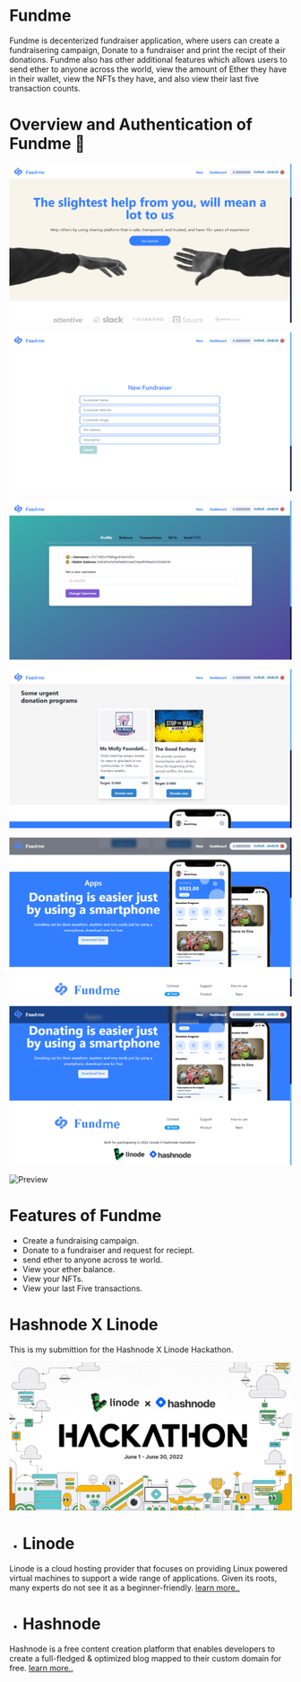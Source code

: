 # Fundme

Fundme is decenterized fundraiser application, where users can create a fundraisering campaign, Donate to a fundraiser and print the recipt of their donations. Fundme also has other additional features which allows users to send ether to anyone across the world, view the amount of Ether they have in their wallet, view the NFTs they have, and also view their last five transaction counts.

# Overview and Authentication of Fundme 🔐
![Screenshot](/assets/Screenshot1.png)

![Screenshot](/assets/Screenshot2.png)

![Screenshot](/assets/Screenshot3.png)

![Screenshot](/assets/Screenshot4.png)

![Screenshot](/assets/Screenshot5.png)

![Screenshot](/assets/Screenshot6.png)

![Preview](/assets/auth.gif)

# Features of Fundme

- Create a fundraising campaign.
- Donate to a fundraiser and request for reciept.
- send ether to anyone across te world.
- View your ether balance.
- View your NFTs.
- View your last Five transactions.

# Hashnode X Linode

This is my submittion for the Hashnode X Linode Hackathon.

![hashnode](/assets/hashnode.webp)

- # Linode 
 Linode is a cloud hosting provider that focuses on providing Linux powered virtual machines to support a wide range of applications. Given its roots, many experts do not see it as a beginner-friendly. [learn more..](https://www.linode.com/)

- # Hashnode

 Hashnode is a free content creation platform that enables developers to create a full-fledged & optimized blog mapped to their custom domain for free. [learn more..](https://hashnode.com/)